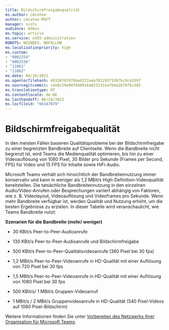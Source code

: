 ```yaml
---
title: Bildschirmfreigabequalität
ms.author: cmcatee
author: cmcatee-MSFT
manager: scotv
audience: Admin
ms.topic: article
ms.service: o365-administration
ROBOTS: NOINDEX, NOFOLLOW
ms.localizationpriority: high
ms.custom:
- "9002254"
- "9002536"
- "11061"
- "11062"
ms.date: 04/26/2021
ms.openlocfilehash: 49338787676ba6222a4a781295f5307bc8c4339f
ms.sourcegitcommit: c4e8c29a94f840816a023131ea7b4a2bf876c305
ms.translationtype: HT
ms.contentlocale: de-DE
ms.lasthandoff: 06/29/2022
ms.locfileid: "66347079"
---
```

# <a name="screen-sharing-quality"></a>Bildschirmfreigabequalität

In den meisten Fällen basieren Qualitätsprobleme bei der Bildschirmfreigabe zu einer begrenzten Bandbreite auf Clientseite.  Wenn die Bandbreite nicht begrenzt ist, wird Teams die Medienqualität optimieren, bis hin zu einer Videoauflösung von 1080 Pixel, 30 Bilder pro Sekunde (Frames per Second, FPS) für Video und 15 FPS für Inhalte sowie HiFi-Audio.

Microsoft Teams verhält sich hinsichtlich der Bandbreitennutzung immer konservativ und kann in weniger als 1,2 MBit/s High-Definition-Videoqualität bereitstellen. Die tatsächliche Bandbreitennutzung in den einzelnen Audio/Video-Anrufen oder Besprechungen variiert abhängig von Faktoren, wie z. B. Videolayout, Videoauflösung und Videoframes pro Sekunde. Wenn mehr Bandbreite verfügbar ist, werden Qualität und Nutzung erhöht, um die besten Ergebnisse zu erzielen. In dieser Tabelle wird veranschaulicht, wie Teams Bandbreite nutzt:

**Szenarien für die Bandbreite (mehr/ weniger)**

- 30 KBit/s Peer-to-Peer-Audioanrufe

- 130 KBit/s Peer-to-Peer-Audioanrufe und Bildschirmfreigabe

- 500 KBit/s Peer-to-Peer-Qualitätsvideoanrufe (360 Pixel bei 30 fps)

- 1,2 MBit/s Peer-to-Peer-Videoanrufe in HD-Qualität mit einer Auflösung von 720 Pixel bei 30 fps

- 1,5 MBit/s Peer-to-Peer-Videoanrufe in HD-Qualität mit einer Auflösung von 1080 Pixel bei 30 fps

- 500 KBit/s/ 1 MBit/s Gruppen-Videoanruf

- 1 MBit/s / 2 MBit/s Gruppenvideoanrufe in HD-Qualität (540 Pixel-Videos auf 1080 Pixel-Bildschirm)

Weitere Informationen finden Sie unter [Vorbereiten des Netzwerks Ihrer Organisation für Microsoft Teams](https://docs.microsoft.com/microsoftteams/prepare-network#bandwidth-requirements).